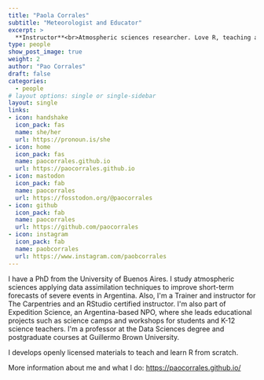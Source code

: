```yaml
---
title: "Paola Corrales"
subtitle: "Meteorologist and Educator"
excerpt: >
  **Instructor**<br>Atmospheric sciences researcher. Love R, teaching and teaching R. I do puzzles.
type: people
show_post_image: true
weight: 2
author: "Pao Corrales"
draft: false
categories:
  - people
# layout options: single or single-sidebar
layout: single
links:
- icon: handshake
  icon_pack: fas
  name: she/her
  url: https://pronoun.is/she
- icon: home
  icon_pack: fas
  name: paocorrales.github.io
  url: https://paocorrales.github.io
- icon: mastodon
  icon_pack: fab
  name: paocorrales
  url: https://fosstodon.org/@paocorrales
- icon: github
  icon_pack: fab
  name: paocorrales
  url: https://github.com/paocorrales
- icon: instagram
  icon_pack: fab
  name: paobcorrales
  url: https://www.instagram.com/paobcorrales
---
```


I have a PhD from the University of Buenos Aires. I study atmospheric sciences applying data assimilation techniques to improve short-term forecasts of severe events in Argentina. Also, I'm a Trainer and instructor for The Carpentries and an RStudio certified instructor. I'm also part of Expedition Science, an Argentina-based NPO, where she leads educational projects such as science camps and workshops for students and K-12 science teachers. I'm a professor at the Data Sciences degree and postgraduate courses at Guillermo Brown University.

I develops openly licensed materials to teach and learn R from scratch.

More information about me and what I do: https://paocorrales.github.io/
